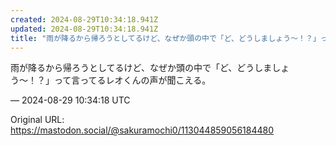 ```yaml
---
created: 2024-08-29T10:34:18.941Z
updated: 2024-08-29T10:34:18.941Z
title: "雨が降るから帰ろうとしてるけど、なぜか頭の中で「ど、どうしましょう〜！？」って言[...]"
---
```


<p>雨が降るから帰ろうとしてるけど、なぜか頭の中で「ど、どうしましょう〜！？」って言ってるレオくんの声が聞こえる。</p>

&mdash; 2024-08-29 10:34:18 UTC

Original URL: https://mastodon.social/@sakuramochi0/113044859056184480
